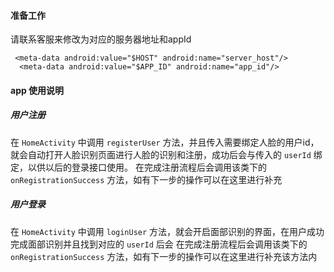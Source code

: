 #### 准备工作
请联系客服来修改为对应的服务器地址和appId
```
 <meta-data android:value="$HOST" android:name="server_host"/>
  <meta-data android:value="$APP_ID" android:name="app_id"/>
```

#### app 使用说明

##### 用户注册
在 `HomeActivity` 中调用 `registerUser` 方法，并且传入需要绑定人脸的用户id， 就会自动打开人脸识别页面进行人脸的识别和注册，成功后会与传入的 `userId` 绑定，以供以后的登录接口使用。
在完成注册流程后会调用该类下的 `onRegistrationSuccess` 方法，如有下一步的操作可以在这里进行补充

##### 用户登录
在 `HomeActivity` 中调用 `loginUser` 方法，就会开启面部识别的界面，在用户成功完成面部识别并且找到对应的 `userId` 后会
在完成注册流程后会调用该类下的 `onRegistrationSuccess` 方法，如有下一步的操作可以在这里进行补充该方法内